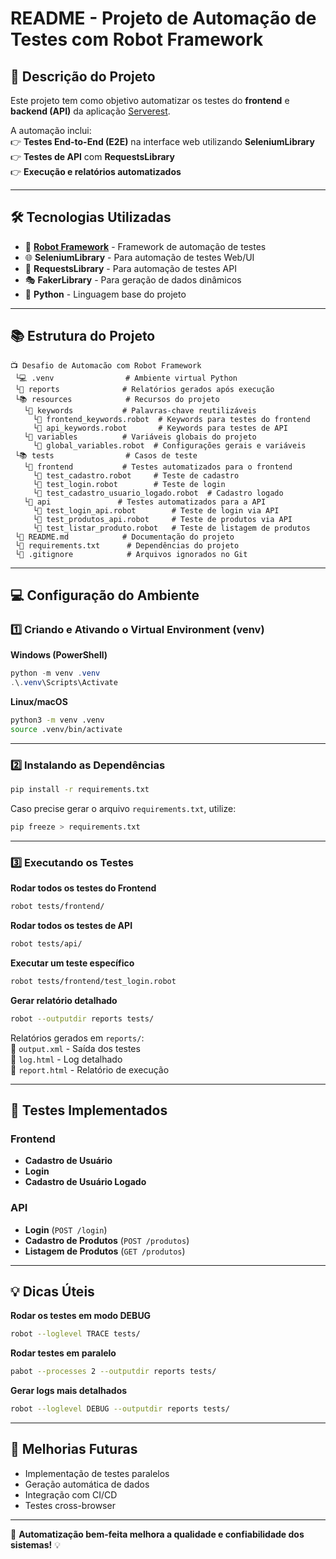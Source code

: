 # README - Projeto de Automação de Testes com Robot Framework

## 📌 Descrição do Projeto
Este projeto tem como objetivo automatizar os testes do **frontend** e **backend (API)** da aplicação [Serverest](https://serverest.dev/).  

A automação inclui:  
👉 **Testes End-to-End (E2E)** na interface web utilizando **SeleniumLibrary**  
👉 **Testes de API** com **RequestsLibrary**  
👉 **Execução e relatórios automatizados**  

---
## 🛠️ Tecnologias Utilizadas
- 🚀 **[Robot Framework](https://robotframework.org/)** - Framework de automação de testes  
- 🌐 **SeleniumLibrary** - Para automação de testes Web/UI  
- 🔐 **RequestsLibrary** - Para automação de testes API  
- 🎭 **FakerLibrary** - Para geração de dados dinâmicos  
- 🐍 **Python** - Linguagem base do projeto  

---
## 📚 Estrutura do Projeto
```plaintext
📺 Desafio de Automacão com Robot Framework
 └💻 .venv                # Ambiente virtual Python
 └📄 reports              # Relatórios gerados após execução
 └📚 resources            # Recursos do projeto
   └📒 keywords           # Palavras-chave reutilizáveis
     └📝 frontend_keywords.robot  # Keywords para testes do frontend
     └📝 api_keywords.robot       # Keywords para testes de API
   └📒 variables          # Variáveis globais do projeto
     └📝 global_variables.robot  # Configurações gerais e variáveis
 └📚 tests                # Casos de teste
   └📒 frontend           # Testes automatizados para o frontend
     └📝 test_cadastro.robot     # Teste de cadastro
     └📝 test_login.robot        # Teste de login
     └📝 test_cadastro_usuario_logado.robot  # Cadastro logado
   └📒 api               # Testes automatizados para a API
     └📝 test_login_api.robot        # Teste de login via API
     └📝 test_produtos_api.robot     # Teste de produtos via API
     └📝 test_listar_produto.robot   # Teste de listagem de produtos
 └📝 README.md            # Documentação do projeto
 └📝 requirements.txt      # Dependências do projeto
 └📝 .gitignore            # Arquivos ignorados no Git
```

---
## 💻 Configuração do Ambiente

### 1️⃣ Criando e Ativando o Virtual Environment (venv)
**Windows (PowerShell)**
```powershell
python -m venv .venv
.\.venv\Scripts\Activate
```
**Linux/macOS**
```bash
python3 -m venv .venv
source .venv/bin/activate
```

---
### 2️⃣ Instalando as Dependências
```bash
pip install -r requirements.txt
```
Caso precise gerar o arquivo `requirements.txt`, utilize:
```bash
pip freeze > requirements.txt
```

---
### 3️⃣ Executando os Testes

**Rodar todos os testes do Frontend**  
```bash
robot tests/frontend/
```
**Rodar todos os testes de API**  
```bash
robot tests/api/
```
**Executar um teste específico**  
```bash
robot tests/frontend/test_login.robot
```
**Gerar relatório detalhado**  
```bash
robot --outputdir reports tests/
```
Relatórios gerados em `reports/`:  
📌 `output.xml` - Saída dos testes  
📌 `log.html` - Log detalhado  
📌 `report.html` - Relatório de execução  

---
## 👀 Testes Implementados
### **Frontend**
- **Cadastro de Usuário**  
- **Login**  
- **Cadastro de Usuário Logado**  

### **API**
- **Login** (`POST /login`)
- **Cadastro de Produtos** (`POST /produtos`)
- **Listagem de Produtos** (`GET /produtos`)

---
## 💡 Dicas Úteis

**Rodar os testes em modo DEBUG**
```bash
robot --loglevel TRACE tests/
```
**Rodar testes em paralelo**
```bash
pabot --processes 2 --outputdir reports tests/
```
**Gerar logs mais detalhados**
```bash
robot --loglevel DEBUG --outputdir reports tests/
```

---
## 🚀 Melhorias Futuras
- Implementação de testes paralelos  
- Geração automática de dados  
- Integração com CI/CD  
- Testes cross-browser  

---
🚀 **Automatização bem-feita melhora a qualidade e confiabilidade dos sistemas!** 💡
